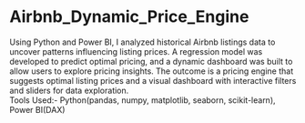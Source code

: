 # Airbnb_Dynamic_Price_Engine

Using Python and Power BI, I analyzed historical Airbnb listings data to uncover patterns influencing listing prices. A regression model was developed to predict optimal pricing, and a dynamic dashboard was built to allow users to explore pricing insights. The outcome is a pricing engine that suggests optimal listing prices and a visual dashboard with interactive filters and sliders for data exploration.
<br>
Tools Used:- Python(pandas, numpy, matplotlib, seaborn, scikit-learn), Power BI(DAX)
